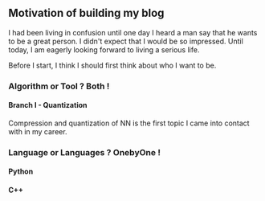 ## Motivation of building my blog

I had been living in confusion until one day I heard a man say that he wants to be a great person. I didn't expect that I would be so impressed. Until today, I am eagerly looking forward to living a serious life.

Before I start, I think I should first think about who I want to be.

### Algorithm or Tool ? Both !

#### Branch I - Quantization

Compression and quantization of NN is the first topic I came into contact with in my career.

### Language or Languages ? OnebyOne !

#### Python

#### C++
